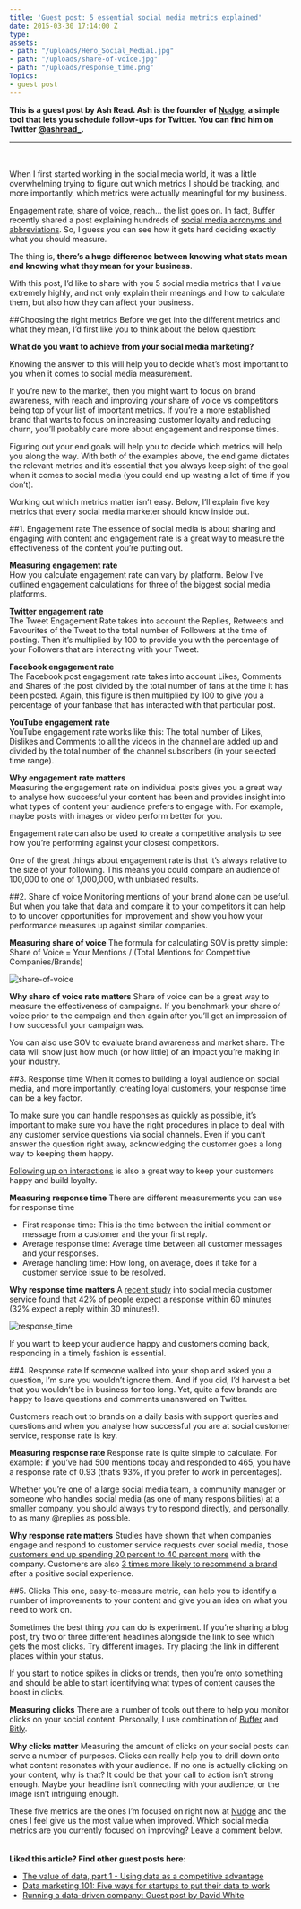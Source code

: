 ```yaml
---
title: 'Guest post: 5 essential social media metrics explained'
date: 2015-03-30 17:14:00 Z
type: 
assets:
- path: "/uploads/Hero_Social_Media1.jpg"
- path: "/uploads/share-of-voice.jpg"
- path: "/uploads/response_time.png"
Topics:
- guest post
---
```


**This is a guest post by Ash Read. Ash is the founder of [Nudge](http://getnudge.co/?utm_source=geckoboard&utm_medium=blog&utm_campaign=metrics), a simple tool that lets you schedule follow-ups for Twitter.  You can find him on Twitter [@ashread_](https://twitter.com/Ashread_).**

---
<br>
<br>
When I first started working in the social media world, it was a little overwhelming trying to figure out which metrics I should be tracking, and more importantly, which metrics were actually meaningful for my business. 

Engagement rate, share of voice, reach… the list goes on. In fact, Buffer recently shared a post explaining hundreds of [social media acronyms and abbreviations](https://blog.bufferapp.com/social-media-acronyms-abbreviations). So, I guess you can see how it gets hard deciding exactly what you should measure. 

The thing is, **there’s a huge difference between knowing what stats mean and knowing what they mean for your business**. 

With this post, I’d like to share with you 5 social media metrics that I value extremely highly, and not only explain their meanings and how to calculate them, but also how they can affect your business. 


##Choosing the right metrics 
Before we get into the different metrics and what they mean, I’d first like you to think about the below question:

**What do you want to achieve from your social media marketing?**

Knowing the answer to this will help you to decide what’s most important to you when it comes to social media measurement. 

If you’re new to the market, then you might want to focus on brand awareness, with reach and improving your share of voice vs competitors being top of your list of important metrics. If you’re a more established brand that wants to focus on increasing customer loyalty and reducing churn, you’ll probably care more about engagement and response times.

Figuring out your end goals will help you to decide which metrics will help you along the way. With both of the examples above, the end game dictates the relevant metrics and it’s essential that you always keep sight of the goal when it comes to social media (you could end up wasting a lot of time if you don’t). 

Working out which metrics matter isn’t easy. Below, I’ll explain five key metrics that every social media marketer should know inside out. 

##1. Engagement rate
The essence of social media is about sharing and engaging with content and engagement rate is a great way to measure the effectiveness of the content you’re putting out. 

**Measuring engagement rate**
<br>
How you calculate engagement rate can vary by platform. Below I’ve outlined engagement calculations for three of the biggest social media platforms.

**Twitter engagement rate**
<br>
The Tweet Engagement Rate takes into account the Replies, Retweets and Favourites of the Tweet to the total number of Followers at the time of posting. Then it’s multiplied by 100 to provide you with the percentage of your Followers that are interacting with your Tweet.

**Facebook engagement rate**
<br>
The Facebook post engagement rate takes into account Likes, Comments and Shares of the post divided by the total number of fans at the time it has been posted. Again, this figure is then multiplied by 100 to give you a percentage of your fanbase that has interacted with that particular post. 

**YouTube engagement rate**
<br>
YouTube engagement rate works like this: The total number of Likes, Dislikes and Comments to all the videos in the channel are added up and divided by the total number of the channel subscribers (in your selected time range).

**Why engagement rate matters**
<br>
Measuring the engagement rate on individual posts gives you a great way to analyse how successful your content has been and provides insight into what types of content your audience prefers to engage with. For example, maybe posts with images or video perform better for you.

Engagement rate can also be used to create a competitive analysis to see how you’re performing against your closest competitors. 

One of the great things about engagement rate is that it’s always relative to the size of your following. This means you could compare an audience of 100,000 to one of 1,000,000, with unbiased results.

##2. Share of voice
Monitoring mentions of your brand alone can be useful. But when you take that data and compare it to your competitors it can help to to uncover opportunities for improvement and show you how your performance measures up against similar companies. 

**Measuring share of voice**
The formula for calculating SOV is pretty simple: Share of Voice = Your Mentions / (Total Mentions for Competitive Companies/Brands)

![share-of-voice](/uploads/share-of-voice.jpg) 

**Why share of voice rate matters**
Share of voice can be a great way to measure the effectiveness of campaigns. If you benchmark your share of voice prior to the campaign and then again after you’ll get an impression of how successful your campaign was. 

You can also use SOV to evaluate brand awareness and market share. The data will show just how much (or how little) of an impact you’re making in your industry.

##3. Response time
When it comes to building a loyal audience on social media, and more importantly, creating loyal customers, your response time can be a key factor.

To make sure you can handle responses as quickly as possible, it’s important to make sure you have the right procedures in place to deal with any customer service questions via social channels. Even if you can’t answer the question right away, acknowledging the customer goes a long way to keeping them happy. 

[Following up on interactions](http://getnudge.co/) is also a great way to keep your customers happy and build loyalty.

**Measuring response time**
There are different measurements you can use for response time

- First response time: This is the time between the initial comment or message from a customer and the your first reply. 
- Average response time: Average time between all customer messages and your responses.
- Average handling time: How long, on average, does it take for a customer service issue to be resolved.

**Why response time matters**
A [recent study](http://www.convinceandconvert.com/social-media-research/42-percent-of-consumers-complaining-in-social-media-expect-60-minute-response-time/) into social media customer service found that 42% of people expect a response within 60 minutes (32% expect a reply within 30 minutes!).

![response_time](/uploads/response_time.png) 

If you want to keep your audience happy and customers coming back, responding in a timely fashion is essential. 

##4. Response rate
If someone walked into your shop and asked you a question, I’m sure you wouldn’t ignore them. And if you did, I’d harvest a bet that you wouldn’t be in business for too long. Yet, quite a few brands are happy to leave questions and comments unanswered on Twitter.

Customers reach out to brands on a daily basis with support queries and questions and when you analyse how successful you are at social customer service, response rate is key.

**Measuring response rate**
Response rate is quite simple to calculate. For example: if you’ve had 500 mentions today and responded to 465, you have a response rate of 0.93 (that’s 93%, if you prefer to work in percentages).

Whether you’re one of a large social media team, a community manager or someone who handles social media (as one of many responsibilities) at a smaller company, you should always try to respond directly, and personally, to as many @replies as possible.

**Why response rate matters**
Studies have shown that when companies engage and respond to customer service requests over social media, those [customers end up spending 20 percent to 40 percent more](http://www.bain.com/Images/BAIN_BRIEF_Putting_social_media_to_work.pdf) with the company. Customers are also [3 times more likely to recommend a brand](https://hbr.org/2012/12/turn-customer-care-into-social/) after a positive social experience. 

##5. Clicks
This one, easy-to-measure metric, can help you to identify a number of improvements to your content and give you an idea on what you need to work on.

Sometimes the best thing you can do is experiment. If you’re sharing a blog post, try two or three different headlines alongside the link to see which gets the most clicks. Try different images. Try placing the link in different places within your status. 

If you start to notice spikes in clicks or trends, then you’re onto something and should be able to start identifying what types of content causes the boost in clicks.

**Measuring clicks**
There are a number of tools out there to help you monitor clicks on your social content. Personally, I use combination of [Buffer](https://bufferapp.com/) and [Bitly](https://bitly.com/). 

**Why clicks matter**
Measuring the amount of clicks on your social posts can serve a number of purposes. Clicks can really help you to drill down onto what content resonates with your audience. If no one is actually clicking on your content, why is that? It could be that your call to action isn’t strong enough. Maybe your headline isn’t connecting with your audience, or the image isn’t intriguing enough. 

These five metrics are the ones I’m focused on right now at [Nudge](http://getnudge.co/?utm_source=geckoboard&utm_medium=blog&utm_campaign=metrics) and the ones I feel give us the most value when improved. Which social media metrics are you currently focused on improving? Leave a comment below.
<br>
<br>
<br>
**Liked this article? Find other guest posts here:**
- [The value of data, part 1 - Using data as a competitive advantage](https://www.geckoboard.com/blog/guest-post-the-value-of-data-part-1-using-data-as-a-competitive-advantage/)
- [Data marketing 101: Five ways for startups to put their data to work](https://www.geckoboard.com/blog/data-marketing-101-five-ways-for-startups-to-put-their-data-to-work/)
- [Running a data-driven company: Guest post by David White](https://www.geckoboard.com/blog/running-a-data-driven-company-guest-post-by-david-white-1/)
